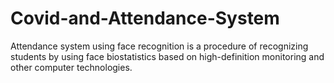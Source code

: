 # Covid-and-Attendance-System
Attendance system using face recognition is a procedure of recognizing students by  using face biostatistics based on high-definition monitoring and other computer  technologies.
